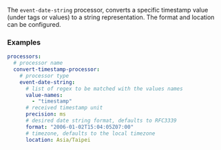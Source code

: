 The `event-date-string` processor, converts a specific timestamp value (under tags or values) to a string representation. The format and location can be configured.

### Examples

```yaml
processors:
  # processor name
  convert-timestamp-processor:
    # processor type
    event-date-string:
      # list of regex to be matched with the values names
      value-names: 
        - "timestamp"
      # received timestamp unit
      precision: ms
      # desired date string format, defaults to RFC3339
      format: "2006-01-02T15:04:05Z07:00"
      # timezone, defaults to the local timezone
      location: Asia/Taipei
```
